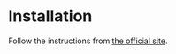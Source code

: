 # Installation

Follow the instructions from [the official site](http://www.pragma-ade.nl/install.htm).
